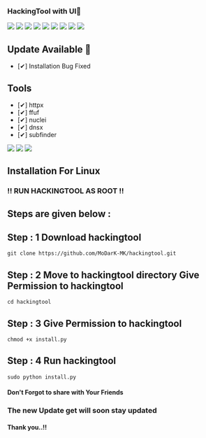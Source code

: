 ### HackingTool with UI🥇
![](https://img.shields.io/github/license/MoDarK-MK/hackingtool)
![](https://img.shields.io/github/issues/MoDarK-MK/hackingtool)
![](https://img.shields.io/github/issues-closed/MoDarK-MK/hackingtool)
![](https://img.shields.io/badge/Python-3-blue)
![](https://img.shields.io/github/forks/MoDarK-MK/hackingtool)
![](https://img.shields.io/github/stars/MoDarK-MK/hackingtool)
![](https://img.shields.io/github/last-commit/MoDarK-MK/hackingtool)
![](http://hits.dwyl.com/ZMoDarK-MK/hackingtool)
![](https://img.shields.io/badge/platform-Linux%20%7C%20KaliLinux%20%7C%20ParrotOs-blue)

## Update Available 🚀
- [✔] Installation Bug Fixed

## Tools 
- [✔] httpx
- [✔] ffuf
- [✔] nuclei
- [✔] dnsx
- [✔] subfinder


![](https://github.com/MoDarK-MK/hackingtool/tree/main/imagesA.png)
![](https://github.com/MoDarK-MK/hackingtool/tree/main/imagesAA.png)
![](https://github.com/MoDarK-MK/hackingtool/tree/main/imagesAAA.png)


## Installation For Linux


### !! RUN HACKINGTOOL AS ROOT !! 


## Steps are given below : 


## Step : 1 Download hackingtool

    git clone https://github.com/MoDarK-MK/hackingtool.git

## Step : 2 Move to hackingtool directory Give Permission to hackingtool
    
    cd hackingtool 

## Step : 3 Give Permission to hackingtool

    chmod +x install.py

## Step : 4 Run hackingtool
    
    sudo python install.py


#### Don't Forgot to share with Your Friends 
### The new Update get will soon stay updated
#### Thank you..!!

